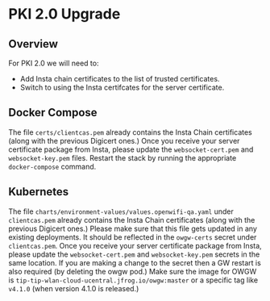 # PKI 2.0 Upgrade

## Overview
For PKI 2.0 we will need to:
- Add Insta chain certificates to the list of trusted certificates.
- Switch to using the Insta certifcates for the server certificate.

## Docker Compose
The file `certs/clientcas.pem` already contains the Insta Chain certificates (along with the previous Digicert ones.)
Once you receive your server certificate package from Insta, please update the `websocket-cert.pem` and `websocket-key.pem` files.
Restart the stack by running the appropriate `docker-compose` command.

## Kubernetes
The file `charts/environment-values/values.openwifi-qa.yaml` under `clientcas.pem` already contains the Insta Chain certificates (along with the previous Digicert ones.) Please make sure that this file gets updated in any existing deployments. It should be reflected in the `owgw-certs` secret under `clientcas.pem`.
Once you receive your server certificate package from Insta, please update the `websocket-cert.pem` and `websocket-key.pem` secrets in the same location. If you are making a change to the secret then a GW restart is also required (by deleting the owgw pod.)
Make sure the image for OWGW is `tip-tip-wlan-cloud-ucentral.jfrog.io/owgw:master` or a specific tag like `v4.1.0` (when version 4.1.0 is released.)
